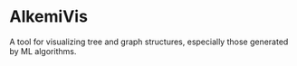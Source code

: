 # AlkemiVis
A tool for visualizing tree and graph structures, especially those generated by ML algorithms.
